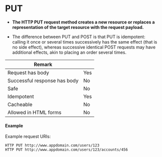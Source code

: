 # PUT

* **The HTTP PUT request method creates a new resource or replaces a representation of the target resource with the request payload.**

* The difference between PUT and POST is that PUT is idempotent: calling it once or several times successively has the same effect (that is no side effect), whereas successive identical POST requests may have additional effects, akin to placing an order several times.


|   Remark  |   |
|  ----  | ----  |
| Request has body |	Yes |
| Successful response has body |    No |
| Safe |		No |
| Idempotent |	Yes |
| Cacheable |	No |
| Allowed in HTML forms |	No |

#### Example
Example request URIs:
```
HTTP PUT http://www.appdomain.com/users/123
HTTP PUT http://www.appdomain.com/users/123/accounts/456
```
<!-- 
https://developer.mozilla.org/en-US/docs/Web/HTTP/Methods/PUT -->